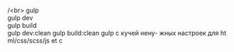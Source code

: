 /\<br>
gulp<br>
gulp dev<br>
gulp build<br>
gulp dev:clean
gulp build:clean
gulp с кучей нену-
жных настроек для ht
    ml/css/scss/js et
                      c
